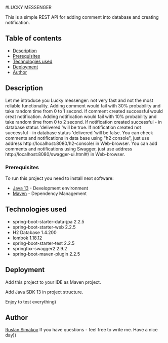 #LUCKY MESSENGER

This is a simple REST API for adding comment into database and creating notification.

## Table of contents 
* [Description](#description)
* [Prerequisites](#prerequisites)
* [Technologies used](#technologies-used)
* [Deployment](#deployment)
* [Author](#author)


## Description

Let me introduce you Lucky messenger: not very fast and not the most reliable functionality.
Adding comment would fail with 30% probability and take random time from 0 to 1 second.
If comment created successful would creat notification. 
Adding notification would fail with 10% probability and take random time from 0 to 2 second.
If notification created successful - in database status 'delivered 'will be true.
If notification created not successful - in database status 'delivered 'will be false.
You can check comments and notifications in data base using "h2 console", just use address 
http://localhost:8080/h2-console/ in Web-browser.
You can add comments and notifications using Swagger, just use address
http://localhost:8080/swagger-ui.html#/ in Web-browser.



### Prerequisites

To run this project you need to install next software: 
* [Java 13](https://www.oracle.com/technetwork/java/javase/downloads/jdk13-downloads-5066655.html) - 
Development environment 
* [Maven](https://maven.apache.org/) - Dependency Management

## Technologies used

*  spring-boot-starter-data-jpa 2.2.5
*  spring-boot-starter-web 2.2.5
*  H2 Database 1.4.200
*  lombok 1.18.12
*  spring-boot-starter-test 2.2.5
*  springfox-swagger2 2.9.2
*  spring-boot-maven-plugin 2.2.5

## Deployment

Add this project to your IDE as Maven project.

Add Java SDK 13 in project structure.

Enjoy to test everything)
## Author
 [Ruslan Simakov](ua667766706@gmail.com)
If you have questions - feel free to write me.
Have a nice day))

